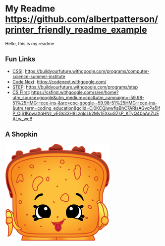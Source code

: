 # My Readme https://github.com/albertpatterson/printer_friendly_readme_example

Hello, this is my readme

## Fun Links

- [CSSI](https://buildyourfuture.withgoogle.com/programs/computer-science-summer-institute): https://buildyourfuture.withgoogle.com/programs/computer-science-summer-institute
- [Code Next](https://codenext.withgoogle.com/): https://codenext.withgoogle.com/
- [STEP](https://buildyourfuture.withgoogle.com/programs/step): https://buildyourfuture.withgoogle.com/programs/step
- [CS FIrst](https://csfirst.withgoogle.com/s/en/home?utm_source=google&utm_medium=cpc&utm_campaign=-59.98-51%25HMG--cce-ins-&src=cpc-google--59.98-51%25HMG--cce-ins-&utm_term=coding_education&gclid=Cj0KCQjwwfiaBhC7ARIsAGvcPe5IfP_OjS1KpwaXqHNz_vEGk33H8LzqloLk2Mv1EXsuGZsP_KTyQ40aAnZUEALw_wcB): https://csfirst.withgoogle.com/s/en/home?utm_source=google&utm_medium=cpc&utm_campaign=-59.98-51%25HMG--cce-ins-&src=cpc-google--59.98-51%25HMG--cce-ins-&utm_term=coding_education&gclid=Cj0KCQjwwfiaBhC7ARIsAGvcPe5IfP_OjS1KpwaXqHNz_vEGk33H8LzqloLk2Mv1EXsuGZsP_KTyQ40aAnZUEALw_wcB

## A Shopkin

![Shopkin](./decoration.png 'Shopkin')
